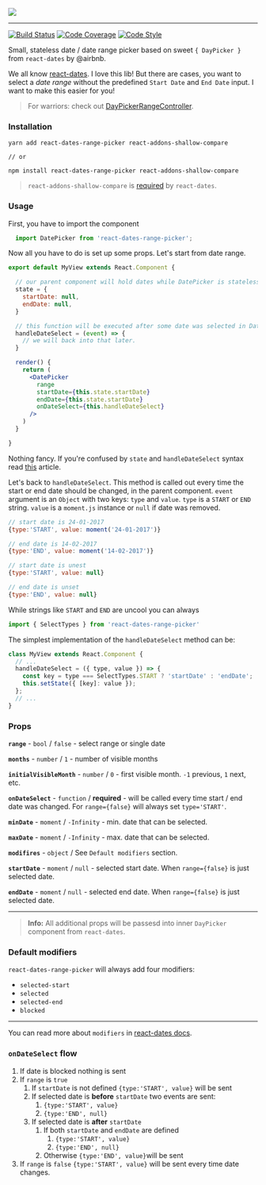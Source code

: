 ![](https://raw.githubusercontent.com/RafalFilipek/react-dates-range-picker/master/logo.png)

---

[![Build Status](https://travis-ci.org/RafalFilipek/react-dates-range-picker.svg?branch=master)](https://travis-ci.org/RafalFilipek/react-dates-range-picker)
[![Code Coverage](https://img.shields.io/codecov/c/github/RafalFilipek/react-dates-range-picker/master.svg)](https://codecov.io/gh/RafalFilipek/react-dates-range-picker)
[![Code Style](https://img.shields.io/badge/codestyle-airbnb-brightgreen.svg)](https://github.com/airbnb/javascript)

Small, stateless date / date range picker based on sweet `{ DayPicker }`  from `react-dates` by @airbnb.

We all know [react-dates](https://github.com/airbnb/react-dates). I love this lib! But there are cases, you want to select a _date range_ without the predefined `Start Date` and `End Date` input. I want to make this easier for you!

> For warriors: check out [DayPickerRangeController](https://github.com/airbnb/react-dates/blob/master/src/components/DayPickerRangeController.jsx).


### Installation

```
yarn add react-dates-range-picker react-addons-shallow-compare

// or

npm install react-dates-range-picker react-addons-shallow-compare
```

> `react-addons-shallow-compare` is [required](https://github.com/airbnb/react-dates/blob/0efa2538ede6a37f0a7ba9325595f86df6358587/package.json#L106) by `react-dates`.

### Usage

First, you have to import the component

```jsx
  import DatePicker from 'react-dates-range-picker';
```

Now all you have to do is set up some props. Let's start from date range.


```jsx
export default MyView extends React.Component {

  // our parent component will hold dates while DatePicker is stateless.
  state = {
    startDate: null,
    endDate: null,
  }

  // this function will be executed after some date was selected in DatePicker.
  handleDateSelect = (event) => {
    // we will back into that later.
  }

  render() {
    return (
      <DatePicker
        range
        startDate={this.state.startDate}
        endDate={this.state.startDate}
        onDateSelect={this.handleDateSelect}
      />
    )
  }

}
```

Nothing fancy. If you're confused by `state` and `handleDateSelect` syntax read [this](https://babeljs.io/docs/plugins/transform-class-properties/) article.

Let's back to `handleDateSelect`. This method is called out every time the start or end date should be changed, in the parent component. `event` argument is an `Object` with two keys: `type` and `value`.
`type` is a  `START` or `END` string. `value` is a `moment.js` instance or `null` if date was removed.

```js
// start date is 24-01-2017
{type:'START', value: moment('24-01-2017')}

// end date is 14-02-2017
{type:'END', value: moment('14-02-2017')}

// start date is unest
{type:'START', value: null}

// end date is unset
{type:'END', value: null}
```

While strings like `START` and `END` are uncool you can always

```js
import { SelectTypes } from 'react-dates-range-picker'
```

The simplest implementation of the `handleDateSelect` method can be:

```js
class MyView extends React.Component {
  // ...
  handleDateSelect = ({ type, value }) => {
    const key = type === SelectTypes.START ? 'startDate' : 'endDate';
    this.setState({ [key]: value });
  };
  // ...
}
```

### Props

**`range`** - `bool` / `false` - select range or single date

**`months`** - `number` / `1` - number of visible months

**`initialVisibleMonth`**  - `number` / `0`  - first visible month. `-1` previous, `1` next, etc.

**`onDateSelect`** - `function` / **required** - will be called every time start / end date was changed. For `range={false}` will always set `type='START'`.

**`minDate`** - `moment` / `-Infinity` - min. date that can be selected.

**`maxDate`** - `moment` / `-Infinity` - max. date that can be selected.

**`modifires`** - `object` / See `Default modifiers` section.

**`startDate`** - `moment` / `null` - selected start date. When `range={false}` is just selected date.

**`endDate`** - `moment` / `null` - selected end date. When `range={false}` is just selected date.

---

> **Info:** All additional props will be passesd into inner `DayPicker` component from `react-dates`.

### Default modifiers

`react-dates-range-picker` will always add four modifiers:

* `selected-start`
* `selected`
* `selected-end`
* `blocked`

---

You can read more about `modifiers`  in [react-dates docs](https://github.com/airbnb/react-dates/).

###  `onDateSelect` flow

1. If date is blocked nothing is sent
2. If `range` is `true`
   1. If `startDate` is not defined `{type:'START', value}` will be sent
   2. If selected date is **before** `startDate` two events are sent:
      1. `{type:'START', value}`
      2. `{type:'END', null}`
   3. If selected date is **after** `startDate`
      1. If both `startDate` and `endDate` are defined
         1. `{type:'START', value}`
         2. `{type:'END', null}`
      2. Otherwise `{type:'END', value}`will be sent
3. If `range` is `false` `{type:'START', value}` will be sent every time date changes.
